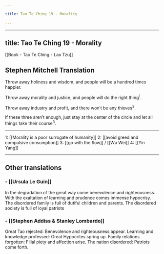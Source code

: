 ```yaml
---
title: Tao Te Ching 19 - Morality 
---
```

---
title: Tao Te Ching 19 - Morality
---
[[Book - Tao Te Ching - Lao Tzu]]

## Stephen Mitchell Translation
Throw away holiness and wisdom,
and people will be a hundred times happier.

Throw away morality and justice,
and people will do the right thing<sup>1</sup>.

Throw away industry and profit,
and there won’t be any thieves<sup>2</sup>.

If these three aren’t enough,
just stay at the center of the circle
and let all things take their course<sup>3</sup>.

-------------------

1: [[Morality is a poor surrogate of humanity]]
2: [[avoid greed and compulsive consumption]]
3: [[go with the flow]] / [[Wu Wei]]
4: [[Yin Yang]]

-------------------

## Other translations 
### -  [[Ursula Le Guin]]
In the degradation of the great way
come benevolence and righteousness.
With the exaltation of learning and prudence
comes immense hypocrisy.
The disordered family
is full of dutiful children and parents.
The disordered society
is full of loyal patriots

### - [[Stephen Addiss & Stanley Lombardo]]
Great Tao rejected: Benevolence and righteousness appear.
Learning and knowledge professed: Great Hypocrites spring up.
Family relations forgotten: Filial piety and affection arise.
The nation disordered: Patriots come forth.
